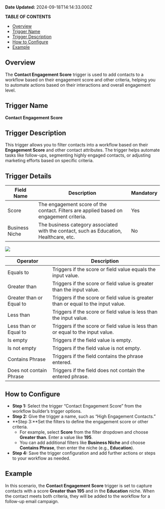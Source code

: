 **Date Updated:** 2024-09-18T14:14:33.000Z

**TABLE OF CONTENTS**

* [Overview](#Overview)
* [Trigger Name](#Trigger-Name)
* [Trigger Description](#Trigger-Description)
* [How to Configure](#How-to-Configure)
* [Example](#Example)

## Overview

The **Contact Engagement Score** trigger is used to add contacts to a workflow based on their engagement score and other criteria, helping you to automate actions based on their interactions and overall engagement level.

  
## Trigger Name

**Contact Engagement Score**

  
## Trigger Description

This trigger allows you to filter contacts into a workflow based on their **Engagement Score** and other contact attributes. The trigger helps automate tasks like follow-ups, segmenting highly engaged contacts, or adjusting marketing efforts based on specific criteria.

  
## Trigger Details

  
| Field Name     | Description                                                                            | Mandatory |
| -------------- | -------------------------------------------------------------------------------------- | --------- |
| Score          | The engagement score of the contact. Filters are applied based on engagement criteria. | Yes       |
| Business Niche | The business category associated with the contact, such as Education, Healthcare, etc. | No        |

  
![](https://s3.amazonaws.com/cdn.freshdesk.com/data/helpdesk/attachments/production/155033065696/original/RevefXKprkOBwX7qFdxChkT3dIs5xV6SFg.png?1726648831)

  
| Operator                 | Description                                                                       |
| ------------------------ | --------------------------------------------------------------------------------- |
| Equals to                | Triggers if the score or field value equals the input value.                      |
| Greater than             | Triggers if the score or field value is greater than the input value.             |
| Greater than or Equal to | Triggers if the score or field value is greater than or equal to the input value. |
| Less than                | Triggers if the score or field value is less than the input value.                |
| Less than or Equal to    | Triggers if the score or field value is less than or equal to the input value.    |
| Is empty                 | Triggers if the field value is empty.                                             |
| Is not empty             | Triggers if the field value is not empty.                                         |
| Contains Phrase          | Triggers if the field contains the phrase entered.                                |
| Does not contain Phrase  | Triggers if the field does not contain the entered phrase.                        |

  
## How to Configure

* **Step 1:** Select the trigger “Contact Engagement Score” from the workflow builder’s trigger options.
* **Step 2:** Give the trigger a name, such as “High Engagement Contacts.”
* **Step 3:**Set the filters to define the engagement score or other criteria.  
   * For example, select **Score** from the filter dropdown and choose **Greater than**. Enter a value like **195**.  
   * You can add additional filters like **Business Niche** and choose **Contains Phrase**, then enter the niche (e.g., **Education**).
* **Step 4:** Save the trigger configuration and add further actions or steps to your workflow as needed.

  
## Example

In this scenario, the **Contact Engagement Score** trigger is set to capture contacts with a score **Greater than 195** and in the **Education** niche. When the contact meets both criteria, they will be added to the workflow for a follow-up email campaign.